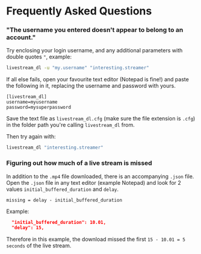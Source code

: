 # Frequently Asked Questions

### "The username you entered doesn't appear to belong to an account."

Try enclosing your login username, and any additional parameters with double quotes ``"``, example:

```bash
livestream_dl -u "my.username" "interesting.streamer"
```

If all else fails, open your favourite text editor (Notepad is fine!) and paste the following in it, replacing the username and password with yours.

```
[livestream_dl]
username=myusername
password=mysuperpassword
```

Save the text file as ``livestream_dl.cfg`` (make sure the file extension is ``.cfg``) in the folder path you're calling ``livestream_dl`` from.

Then try again with:

```bash
livestream_dl "interesting.streamer"
```
### Figuring out how much of a live stream is missed

In addition to the ``.mp4`` file downloaded, there is an accompanying ``.json`` file. Open the ``.json`` file in any text editor (example Notepad) and look for 2 values ``initial_buffered_duration`` and ``delay``.

``missing = delay - initial_buffered_duration``

Example:

```json
  "initial_buffered_duration": 10.01,
  "delay": 15,
```

Therefore in this example, the download missed the first ``15 - 10.01 = 5 seconds`` of the live stream.
